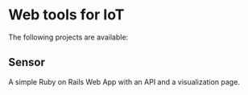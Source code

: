 Web tools for IoT
=================

The following projects are available:

## Sensor

A simple Ruby on Rails Web App with an API and a visualization page.

